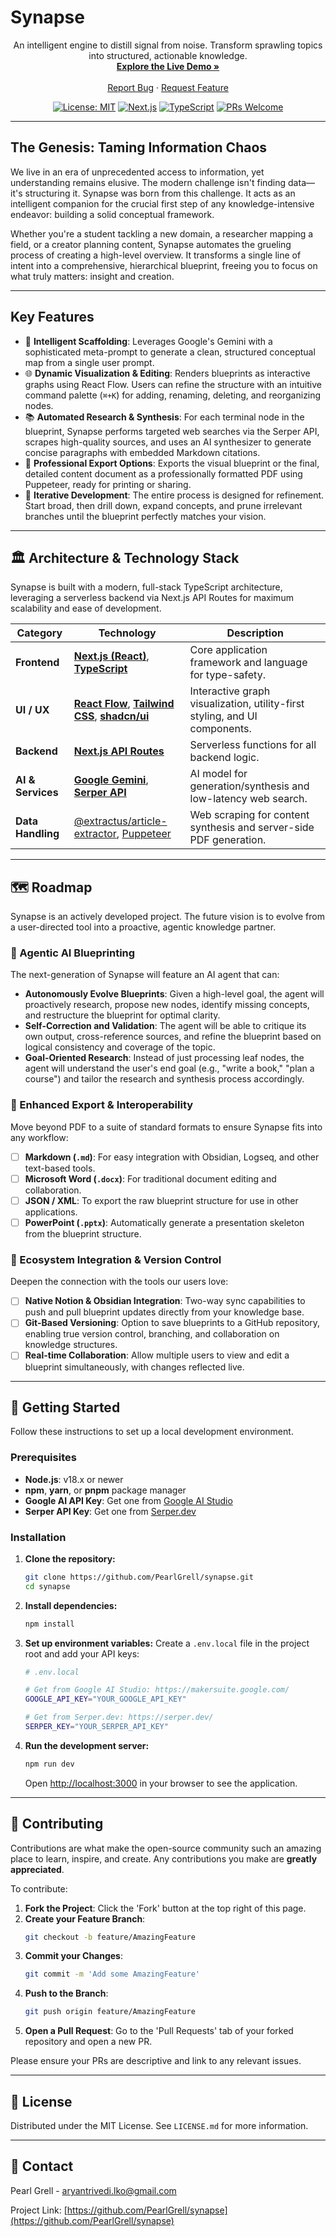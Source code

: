 <div align="start">

  <h1 align="start">Synapse</h1>

  <p align="center">
    An intelligent engine to distill signal from noise. Transform sprawling topics into structured, actionable knowledge.
    <br />
    <a href="#"><strong>Explore the Live Demo »</strong></a>
    <br />
    <br />
    <a href="https://github.com/PearlGrell/synapse/issues">Report Bug</a>
    ·
    <a href="https://github.com/PearlGrell/synapse/issues">Request Feature</a>
  </p>
</div>

<div align="center">

[![License: MIT](https://img.shields.io/badge/License-MIT-blue.svg)](https://opensource.org/licenses/MIT)
[![Next.js](https://img.shields.io/badge/Next.js-14-black?logo=next.js)](https://nextjs.org/)
[![TypeScript](https://img.shields.io/badge/TypeScript-5-blue?logo=typescript)](https://www.typescriptlang.org/)
[![PRs Welcome](https://img.shields.io/badge/PRs-welcome-brightgreen.svg)](https://github.com/PearlGrell/synapse/pulls)

</div>

---

## The Genesis: Taming Information Chaos

We live in an era of unprecedented access to information, yet understanding remains elusive. The modern challenge isn't finding data—it's structuring it. Synapse was born from this challenge. It acts as an intelligent companion for the crucial first step of any knowledge-intensive endeavor: building a solid conceptual framework.

Whether you're a student tackling a new domain, a researcher mapping a field, or a creator planning content, Synapse automates the grueling process of creating a high-level overview. It transforms a single line of intent into a comprehensive, hierarchical blueprint, freeing you to focus on what truly matters: insight and creation.

---

## Key Features

*   🧠 **Intelligent Scaffolding**: Leverages Google's Gemini with a sophisticated meta-prompt to generate a clean, structured conceptual map from a single user prompt.
*   🌐 **Dynamic Visualization & Editing**: Renders blueprints as interactive graphs using React Flow. Users can refine the structure with an intuitive command palette (`⌘+K`) for adding, renaming, deleting, and reorganizing nodes.
*   📚 **Automated Research & Synthesis**: For each terminal node in the blueprint, Synapse performs targeted web searches via the Serper API, scrapes high-quality sources, and uses an AI synthesizer to generate concise paragraphs with embedded Markdown citations.
*   📄 **Professional Export Options**: Exports the visual blueprint or the final, detailed content document as a professionally formatted PDF using Puppeteer, ready for printing or sharing.
*   🔄 **Iterative Development**: The entire process is designed for refinement. Start broad, then drill down, expand concepts, and prune irrelevant branches until the blueprint perfectly matches your vision.

---

## 🏛️ Architecture & Technology Stack

Synapse is built with a modern, full-stack TypeScript architecture, leveraging a serverless backend via Next.js API Routes for maximum scalability and ease of development.

| Category          | Technology                                                                                                  | Description                                                               |
| ----------------- | ----------------------------------------------------------------------------------------------------------- | ------------------------------------------------------------------------- |
| **Frontend**      | [**Next.js (React)**](https://nextjs.org/), [**TypeScript**](https://www.typescriptlang.org/)                 | Core application framework and language for type-safety.                  |
| **UI / UX**       | [**React Flow**](https://reactflow.dev/), [**Tailwind CSS**](https://tailwindcss.com/), [**shadcn/ui**](https://ui.shadcn.com/) | Interactive graph visualization, utility-first styling, and UI components. |
| **Backend**       | [**Next.js API Routes**](https://nextjs.org/docs/api-routes/introduction)                                     | Serverless functions for all backend logic.                               |
| **AI & Services** | [**Google Gemini**](https://ai.google.dev/), [**Serper API**](https://serper.dev/)                             | AI model for generation/synthesis and low-latency web search.             |
| **Data Handling** | [@extractus/article-extractor](https://github.com/extractus/article-extractor), [Puppeteer](https://pptr.dev/) | Web scraping for content synthesis and server-side PDF generation.        |

---

## 🗺️ Roadmap

Synapse is an actively developed project. The future vision is to evolve from a user-directed tool into a proactive, agentic knowledge partner.

### 🤖 Agentic AI Blueprinting
The next-generation of Synapse will feature an AI agent that can:
- **Autonomously Evolve Blueprints**: Given a high-level goal, the agent will proactively research, propose new nodes, identify missing concepts, and restructure the blueprint for optimal clarity.
- **Self-Correction and Validation**: The agent will be able to critique its own output, cross-reference sources, and refine the blueprint based on logical consistency and coverage of the topic.
- **Goal-Oriented Research**: Instead of just processing leaf nodes, the agent will understand the user's end goal (e.g., "write a book," "plan a course") and tailor the research and synthesis process accordingly.

### 🔄 Enhanced Export & Interoperability
Move beyond PDF to a suite of standard formats to ensure Synapse fits into any workflow:
- [ ] **Markdown (`.md`)**: For easy integration with Obsidian, Logseq, and other text-based tools.
- [ ] **Microsoft Word (`.docx`)**: For traditional document editing and collaboration.
- [ ] **JSON / XML**: To export the raw blueprint structure for use in other applications.
- [ ] **PowerPoint (`.pptx`)**: Automatically generate a presentation skeleton from the blueprint structure.

### 🔗 Ecosystem Integration & Version Control
Deepen the connection with the tools our users love:
- [ ] **Native Notion & Obsidian Integration**: Two-way sync capabilities to push and pull blueprint updates directly from your knowledge base.
- [ ] **Git-Based Versioning**: Option to save blueprints to a GitHub repository, enabling true version control, branching, and collaboration on knowledge structures.
- [ ] **Real-time Collaboration**: Allow multiple users to view and edit a blueprint simultaneously, with changes reflected live.

---

## 🚀 Getting Started

Follow these instructions to set up a local development environment.

### Prerequisites

*   **Node.js**: v18.x or newer
*   **npm**, **yarn**, or **pnpm** package manager
*   **Google AI API Key**: Get one from [Google AI Studio](https://makersuite.google.com/)
*   **Serper API Key**: Get one from [Serper.dev](https://serper.dev/)

### Installation

1.  **Clone the repository:**
    ```sh
    git clone https://github.com/PearlGrell/synapse.git
    cd synapse
    ```

2.  **Install dependencies:**
    ```sh
    npm install
    ```

3.  **Set up environment variables:**
    Create a `.env.local` file in the project root and add your API keys:
    ```sh
    # .env.local

    # Get from Google AI Studio: https://makersuite.google.com/
    GOOGLE_API_KEY="YOUR_GOOGLE_API_KEY"

    # Get from Serper.dev: https://serper.dev/
    SERPER_KEY="YOUR_SERPER_API_KEY"
    ```

4.  **Run the development server:**
    ```sh
    npm run dev
    ```
    Open [http://localhost:3000](http://localhost:3000) in your browser to see the application.

---

## 🤝 Contributing

Contributions are what make the open-source community such an amazing place to learn, inspire, and create. Any contributions you make are **greatly appreciated**.

To contribute:
1.  **Fork the Project**: Click the 'Fork' button at the top right of this page.
2.  **Create your Feature Branch**:
    ```sh
    git checkout -b feature/AmazingFeature
    ```
3.  **Commit your Changes**:
    ```sh
    git commit -m 'Add some AmazingFeature'
    ```
4.  **Push to the Branch**:
    ```sh
    git push origin feature/AmazingFeature
    ```
5.  **Open a Pull Request**: Go to the 'Pull Requests' tab of your forked repository and open a new PR.

Please ensure your PRs are descriptive and link to any relevant issues.

---

## 📄 License

Distributed under the MIT License. See `LICENSE.md` for more information.

---

## 📧 Contact

Pearl Grell - aryantrivedi.lko@gmail.com

Project Link: [https://github.com/PearlGrell/synapse](https://github.com/PearlGrell/synapse)